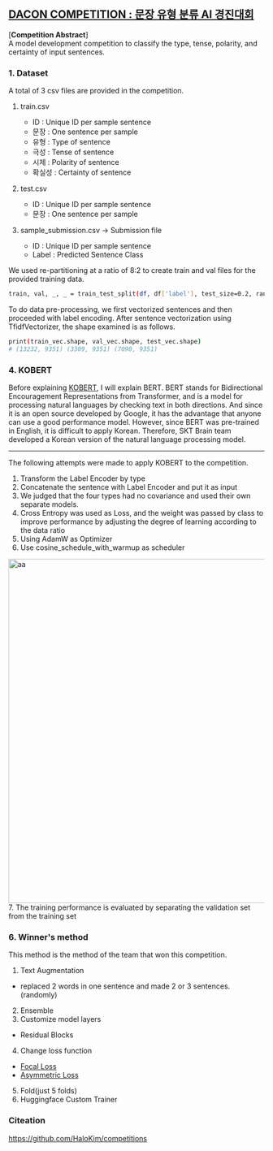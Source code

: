 ## [DACON COMPETITION : 문장 유형 분류 AI 경진대회](https://www.dacon.io/competitions/official/236037/overview/description)<br>
[**Competition Abstract**] <br>
   A model development competition to classify the type, tense, polarity, and certainty of input sentences.<br>
  
### 1. Dataset <br>
A total of 3 csv files are provided in the competition. <br>
 1) train.csv 
    - ID : Unique ID per sample sentence
    - 문장 : One sentence per sample
    - 유형 : Type of sentence
    - 극성 : Tense of sentence
    - 시제 : Polarity of sentence
    - 확실성 : Certainty of sentence
    
 2) test.csv 
    - ID : Unique ID per sample sentence
    - 문장 : One sentence per sample
    
 3) sample_submission.csv -> Submission file
    - ID : Unique ID per sample sentence
    - Label : Predicted Sentence Class

We used re-partitioning at a ratio of 8:2 to create train and val files for the provided training data.<br>
```bash
train, val, _, _ = train_test_split(df, df['label'], test_size=0.2, random_state=CFG['SEED'])
```
To do data pre-processing, we first vectorized sentences and then proceeded with label encoding.
After sentence vectorization using TfidfVectorizer, the shape examined is as follows.
```bash
print(train_vec.shape, val_vec.shape, test_vec.shape)
# (13232, 9351) (3309, 9351) (7090, 9351)
```

### 4. KOBERT <br>
Before explaining [KOBERT](https://github.com/SKTBrain/KoBERT), I will explain BERT. BERT stands for Bidirectional Encouragement Representations from Transformer, and is a model for processing natural languages by checking text in both directions. And since it is an open source developed by Google, it has the advantage that anyone can use a good performance model.
However, since BERT was pre-trained in English, it is difficult to apply Korean. Therefore, SKT Brain team developed a Korean version of the natural language processing model.   <br>
******
The following attempts were made to apply KOBERT to the competition. <br>
1. Transform the Label Encoder by type <br>
2. Concatenate the sentence with Label Encoder and put it as input <br>
3. We judged that the four types had no covariance and used their own separate models. <br>
4. Cross Entropy was used as Loss, and the weight was passed by class to improve performance by adjusting the degree of learning according to the data ratio <br>
5. Using AdamW as Optimizer <br>
6.	Use cosine_schedule_with_warmup as scheduler <br>
 <img width="678" alt="aa" src="https://user-images.githubusercontent.com/77375401/209630110-f5e9e91b-c9ce-4a9a-bddc-da3986cc9c2e.png">
7. The training performance is evaluated by separating the validation set from the training set <br>

### 6. Winner's method
This method is the method of the team that won this competition. <br>
1.	 Text Augmentation <br>
-	replaced 2 words in one sentence and made 2 or 3 sentences.(randomly) <br>
2.	Ensemble <br>
3.	Customize model layers <br>
-	Residual Blocks <br>
4.	Change loss function <br>
-	[Focal Loss](https://github.com/Alibaba-MIIL/ASL/blob/main/src/loss_functions/losses.py) <br>
-	[Asymmetric Loss](https://paperswithcode.com/paper/asymmetric-loss-for-multi-label) <br>
5.	Fold(just 5 folds) <br>
6.	Huggingface Custom Trainer <br>

### Citeation
<https://github.com/HaloKim/competitions>

